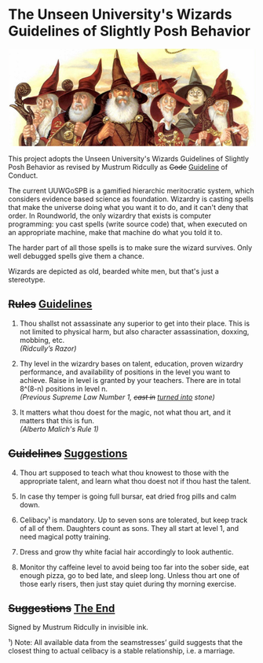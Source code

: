 # The Unseen University's Wizards Guidelines of Slightly Posh Behavior

![Wizards](wizards.jpg)

This project adopts the Unseen University's Wizards Guidelines of Slightly
Posh Behavior as revised by Mustrum Ridcully as <s>Code</s> <u>Guideline</u> of
Conduct.

The current UUWGoSPB is a gamified hierarchic meritocratic system, which
considers evidence based science as foundation.  Wizardry is casting spells
that make the universe doing what you want it to do, and it can't deny that
order.  In Roundworld, the only wizardry that exists is computer programming:
you cast spells (write source code) that, when executed on an appropriate
machine, make that machine do what you told it to.

The harder part of all those spells is to make sure the wizard survives.  Only
well debugged spells give them a chance.

Wizards are depicted as old, bearded white men, but that's just a stereotype.

## <s>Rules</s> <u>Guidelines</u>

1. Thou shallst not assassinate any superior to get into their place. This is
   not limited to physical harm, but also character assassination, doxxing,
   mobbing, etc.<br />
   _(Ridcully’s Razor)_

2. Thy level in the wizardry bases on talent, education, proven wizardry
   performance, and availability of positions in the level you want to
   achieve. Raise in level is granted by your teachers. There are in total
   8^(8-n) positions in level n.<br />
   _(Previous Supreme Law Number 1, <s>cast in</s> <u>turned into</u> stone)_

3. It matters what thou doest for the magic, not what thou art, and it matters
   that this is fun.<br />
   _(Alberto Malich's Rule 1)_

## <s>Guidelines</s> <u>Suggestions</u>

4. Thou art supposed to teach what thou knowest to those with the appropriate
   talent, and learn what thou doest not if thou hast the talent.

5. In case thy temper is going full bursar, eat dried frog pills and calm down.

6. Celibacy¹ is mandatory.  Up to seven sons are tolerated, but keep track of
   all of them.  Daughters count as sons.  They all start at level 1, and need
   magical potty training.

7. Dress and grow thy white facial hair accordingly to look authentic.

8. Monitor thy caffeine level to avoid being too far into the sober side, eat
   enough pizza, go to bed late, and sleep long.  Unless thou art one of those
   early risers, then just stay quiet during thy morning exercise.

## <s>Suggestions</s> <u>The End</u>

Signed by Mustrum Ridcully in invisible ink.

¹) Note: All available data from the seamstresses’ guild suggests that the
closest thing to actual celibacy is a stable relationship, i.e. a marriage.
